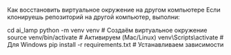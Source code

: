 Как восстановить виртуальное окружение на другом компьютере
Если клонируешь репозиторий на другой компьютер, выполни:

cd ai_lamp
python -m venv venv  # Создаём виртуальное окружение
source venv/bin/activate  # Активируем (Mac/Linux)
venv\Scripts\activate  # Для Windows
pip install -r requirements.txt  # Устанавливаем зависимости
